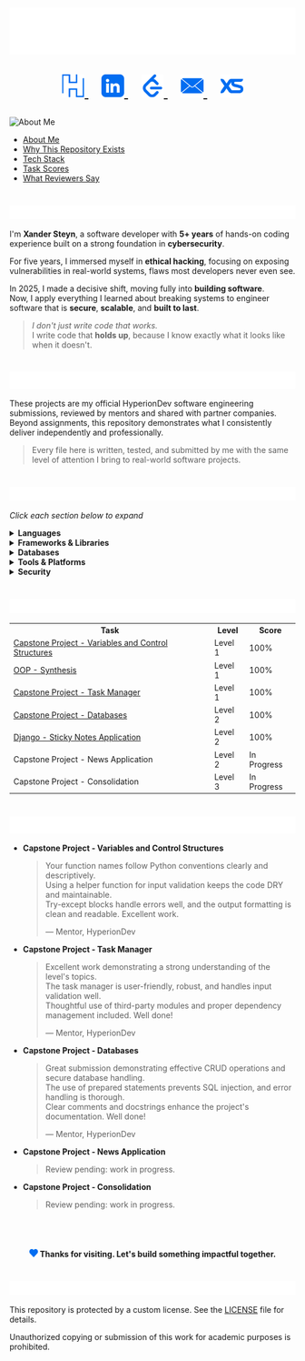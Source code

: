 <h1 align="center">
  <img src="https://github.com/XanderSteyn/xandersteyn/blob/main/IGNORE/Headers/Heading.svg" alt="Xander Steyn" title="Xander Steyn"/><br>
  
  <p align="center">
    <a href="https://www.hyperiondev.com/portfolio/XS25040017890/">
      <img width="40px" alt="Portfolio" title="Portfolio" src="https://github.com/XanderSteyn/xandersteyn/blob/main/IGNORE/Socials/HyperionDev.png"/>
    </a>
    &#8287;&#8287;
    <a href="https://www.linkedin.com/in/xandersteyn/">
      <img width="40px" alt="LinkedIn" title="LinkedIn" src="https://github.com/XanderSteyn/xandersteyn/blob/main/IGNORE/Socials/LinkedIn.png"/>
    </a>
    &#8287;&#8287;
    <a href="https://leetcode.com/u/XanderSteyn/">
      <img width="40px" alt="LeetCode" title="LeetCode" src="https://github.com/XanderSteyn/xandersteyn/blob/main/IGNORE/Socials/LeetCode.png"/>
    </a>
    &#8287;&#8287;
    <a href="mailto:xandersteyn.dev@gmail.com">
      <img width="40px" alt="Email" title="Email" src="https://github.com/XanderSteyn/xandersteyn/blob/main/IGNORE/Socials/Email.png"/>
    </a>
    &#8287;&#8287;
    <a href="https://xandersteyn.co.za/">
      <img width="40px" alt="Personal Website" title="Personal Website" src="https://github.com/XanderSteyn/xandersteyn/blob/main/IGNORE/Socials/Personal%20Website.png"/>
    </a>
  </p>
</h1>

<img src="https://github.com/XanderSteyn/xandersteyn/blob/main/IGNORE/Headers/Table%20of%20Contents.svg" alt="About Me" height="25px"/>

- [About Me](#about-me)
- [Why This Repository Exists](#why-exists)
- [Tech Stack](#tech-stack)
- [Task Scores](#task-scores)
- [What Reviewers Say](#what-reviewers-say)

<h1></h1>

<a name="about-me"></a>
<img src="https://github.com/XanderSteyn/xandersteyn/blob/main/IGNORE/Headers/About%20Me.svg" alt="About Me" height="25px"/>

I'm **Xander Steyn**, a software developer with **5+ years** of hands-on coding experience built on a strong foundation in **cybersecurity**.

For five years, I immersed myself in **ethical hacking**, focusing on exposing vulnerabilities in real-world systems, flaws most developers never even see.  

In 2025, I made a decisive shift, moving fully into **building software**.  
Now, I apply everything I learned about breaking systems to engineer software that is **secure**, **scalable**, and **built to last**.

> *I don't just write code that works.*  
> I write code that **holds up**, because I know exactly what it looks like when it doesn't.

<h1></h1>

<a name="why-exists"></a>
<img src="https://github.com/XanderSteyn/xandersteyn/blob/main/IGNORE/Headers/Why%20This%20Repository%20Exists.svg" alt="Why This Repository Exists" height="30"/>

These projects are my official HyperionDev software engineering submissions, reviewed by mentors and shared with partner companies. Beyond assignments, this repository demonstrates what I consistently deliver independently and professionally.

> Every file here is written, tested, and submitted by me with the same level of attention I bring to real-world software projects.

<h1></h1>

<a name="tech-stack"></a>
<img src="https://github.com/XanderSteyn/xandersteyn/blob/main/IGNORE/Headers/Tech%20Stack.svg" alt="Tech Stack" height="25px"/>

*Click each section below to expand*  

<details>
  <summary><strong>Languages</strong></summary>

&#8287;• Python  
&#8287;• C++  
&#8287;• SQL  
&#8287;• JavaScript  
&#8287;• HTML  
&#8287;• CSS  
&#8287;• PowerShell  
&#8287;• Bash  
</details>

<details>
  <summary><strong>Frameworks & Libraries</strong></summary>

&#8287;**Web & App Development:**  
&#8287;&#8287;• Django  
&#8287;&#8287;• Flask  
&#8287;&#8287;• Bootstrap  
&#8287;&#8287;• Qt  
&#8287;&#8287;• Electron  

&#8287;**Data & Automation:**  
&#8287;&#8287;• pandas  
&#8287;&#8287;• numpy  
&#8287;&#8287;• matplotlib  
&#8287;&#8287;• requests  
&#8287;&#8287;• beautifulsoup4  
&#8287;&#8287;• selenium  
&#8287;&#8287;• opencv  
&#8287;&#8287;• smtplib  
&#8287;&#8287;• scapy  
&#8287;&#8287;• pyautogui  

&#8287;**Machine Learning & AI:**  
&#8287;&#8287;• scipy  
&#8287;&#8287;• scikit-learn  
&#8287;&#8287;• transformers.js
</details>

<details>
  <summary><strong>Databases</strong></summary>

&#8287;**Relational:**  
&#8287;&#8287;• MySQL  
&#8287;&#8287;• SQLite  
&#8287;&#8287;• MariaDB  

&#8287;**NoSQL:**<br>
&#8287;&#8287;• MongoDB  
</details>

<details>
  <summary><strong>Tools & Platforms</strong></summary>

&#8287;**DevOps & Deployment:**  
&#8287;&#8287;• Docker  
&#8287;&#8287;• GitHub Actions  
&#8287;&#8287;• AWS
&#8287;&#8287;• Google Cloud Platform (GCP)  
&#8287;&#8287;• Heroku  
&#8287;&#8287;• Netlify  
&#8287;&#8287;• Nginx  

&#8287;**Development & Testing:**  
&#8287;&#8287;• Git  
&#8287;&#8287;• GitHub  
&#8287;&#8287;• VS Code  
&#8287;&#8287;• Visual Studio  
&#8287;&#8287;• VirtualBox  
&#8287;&#8287;• Linux  
&#8287;&#8287;• Windows  
&#8287;&#8287;• REST APIs  
&#8287;&#8287;• unittest  
&#8287;&#8287;• Postman  
</details>

<details>
  <summary><strong>Security</strong></summary>
<br>

> While I've listed a few common tools here, my experience in cybersecurity goes far beyond checklists.  
> These tools are just the surface; I adapt to each situation using a mix of scripting, manual testing, and layered techniques.

&#8287;**Core Skills:**  
&#8287;&#8287;• Ethical Hacking  
&#8287;&#8287;• Penetration Testing  
&#8287;&#8287;• Vulnerability Assessment  
&#8287;&#8287;• Secure Coding  
&#8287;&#8287;• Reverse Engineering  
&#8287;&#8287;• Cryptography  
&#8287;&#8287;• Malware Analysis  

&#8287;**Tools & Techniques:**  
&#8287;&#8287;• Nmap  
&#8287;&#8287;• Wireshark  
&#8287;&#8287;• Burp Suite  
&#8287;&#8287;• Metasploit  
&#8287;&#8287;• John the Ripper  
&#8287;&#8287;• Hydra  
&#8287;&#8287;• Aircrack-ng  
&#8287;&#8287;• OWASP ZAP  
&#8287;&#8287;• Hashcat  
&#8287;&#8287;• IDS
</details>

<h1></h1>

<a name="task-scores"></a>
<img src="https://github.com/XanderSteyn/xandersteyn/blob/main/IGNORE/Headers/Task%20Scores.svg" alt="Task Scores" height="25px"/>

<table>
  <tr>
    <th>Task</th>
    <th>Level</th>
    <th>Score</th>
  </tr>
  <tr>
    <td><a href="https://github.com/XanderSteyn/HyperionDev.Finance-Calculator">Capstone Project - Variables and Control Structures</a></td>
    <td>Level 1</td>
    <td>100%</td>
  </tr>
  <tr>
    <td><a href="https://github.com/XanderSteyn/HyperionDev.Shoe-Inventory-Manager">OOP - Synthesis</a></td>
    <td>Level 1</td>
    <td>100%</td>
  </tr>
  <tr>
    <td><a href="https://github.com/XanderSteyn/HyperionDev.Task-Manager">Capstone Project - Task Manager</a></td>
    <td>Level 1</td>
    <td>100%</td>
  </tr>
  <tr>
    <td><a href="https://github.com/XanderSteyn/HyperionDev.Bookstore">Capstone Project - Databases</a></td>
    <td>Level 2</td>
    <td>100%</td>
  </tr>
  <tr>
    <td><a href="https://github.com/XanderSteyn/HyperionDev.Sticky-Notes">Django - Sticky Notes Application</a></td>
    <td>Level 2</td>
    <td>100%</td>
  </tr>
  <tr>
    <td>Capstone Project - News Application</a></td>
    <td>Level 2</td>
    <td>In Progress</td>
  </tr>
  <tr>
    <td>Capstone Project - Consolidation</a></td>
    <td>Level 3</td>
    <td>In Progress</td>
  </tr>
</table>

<h1></h1>

<a name="what-reviewers-say"></a>
<img src="https://github.com/XanderSteyn/xandersteyn/blob/main/IGNORE/Headers/What%20Reviewers%20Say.svg" alt="What Reviewers Say" height="30px"/>

- **Capstone Project - Variables and Control Structures**  
  > Your function names follow Python conventions clearly and descriptively.  
  > Using a helper function for input validation keeps the code DRY and maintainable.  
  > Try-except blocks handle errors well, and the output formatting is clean and readable. Excellent work.  
  >  
  > — Mentor, HyperionDev

- **Capstone Project - Task Manager**  
  > Excellent work demonstrating a strong understanding of the level's topics.  
  > The task manager is user-friendly, robust, and handles input validation well.  
  > Thoughtful use of third-party modules and proper dependency management included. Well done!  
  >  
  > — Mentor, HyperionDev

- **Capstone Project - Databases**  
  > Great submission demonstrating effective CRUD operations and secure database handling.  
  > The use of prepared statements prevents SQL injection, and error handling is thorough.  
  > Clear comments and docstrings enhance the project's documentation. Well done!  
  >  
  > — Mentor, HyperionDev

- **Capstone Project - News Application**  
  > Review pending: work in progress.

- **Capstone Project - Consolidation**  
  > Review pending: work in progress.

<h1></h1><br>

 <p align="center">
  <img width="15px" alt="Thank You!" title="Thank You!" src="https://github.com/XanderSteyn/xandersteyn/blob/main/IGNORE/Icons/Heart.png" />
  <strong>Thanks for visiting. Let's build something impactful together.</strong>
</p>

<h1></h1>

<img src="https://github.com/XanderSteyn/xandersteyn/blob/main/IGNORE/Headers/License.svg" alt="License" height="25px"/>

This repository is protected by a custom license. See the [LICENSE](LICENSE) file for details.

Unauthorized copying or submission of this work for academic purposes is prohibited.
